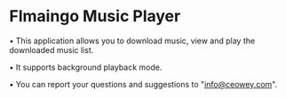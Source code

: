 # Flmaingo Music Player

• This application allows you to download music, view and play the downloaded music list.

• It supports background playback mode.

• You can report your questions and suggestions to "info@ceowey.com".
